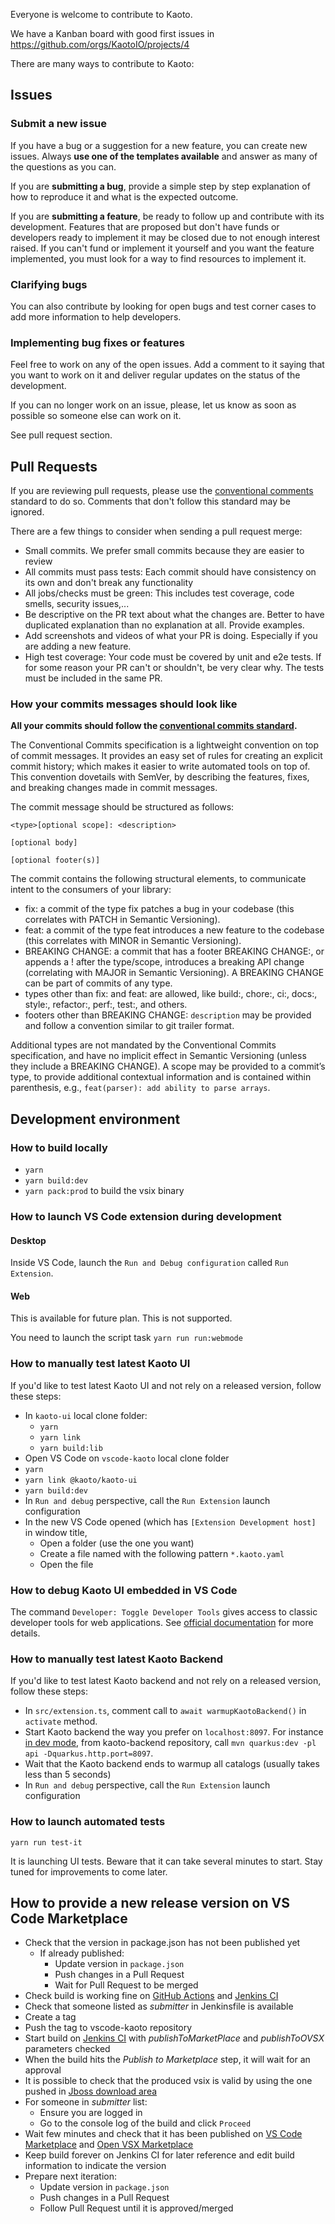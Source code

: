Everyone is welcome to contribute to Kaoto. 

We have a Kanban board with good first issues in https://github.com/orgs/KaotoIO/projects/4

There are many ways to contribute to Kaoto:

## Issues

### Submit a new issue

If you have a bug or a suggestion for a new feature, you can create new issues.
Always **use one of the templates available** and answer as many of the questions as you can.

If you are **submitting a bug**, provide a simple step by step explanation of how to reproduce it and what is the expected outcome.

If you are **submitting a feature**, be ready to follow up and contribute with its development. Features that are proposed but don't have
funds or developers ready to implement it may be closed due to not enough interest raised. If you can't fund or implement it yourself and 
you want the feature implemented, you must look for a way to find resources to implement it.

### Clarifying bugs

You can also contribute by looking for open bugs and test corner cases to add more information to help developers.

### Implementing bug fixes or features

Feel free to work on any of the open issues. Add a comment to it saying that you want to work on it and deliver regular updates on the 
status of the development.

If you can no longer work on an issue, please, let us know as soon as possible so someone else can work on it.

See pull request section.

## Pull Requests

If you are reviewing pull requests, please use the [conventional comments](https://conventionalcomments.org/) standard to do so. 
Comments that don't follow this standard may be ignored.

There are a few things to consider when sending a pull request merge:

 * Small commits. We prefer small commits because they are easier to review
 * All commits must pass tests: Each commit should have consistency on its own and don't break any functionality
 * All jobs/checks must be green: This includes test coverage, code smells, security issues,... 
 * Be descriptive on the PR text about what the changes are. Better to have duplicated explanation than no explanation at all. Provide examples.
 * Add screenshots and videos of what your PR is doing. Especially if you are adding a new feature.
 * High test coverage: Your code must be covered by unit and e2e tests. If for some reason your PR can't or shouldn't, be very clear why. The tests must be included in the same PR.

### How your commits messages should look like

**All your commits should follow the [conventional commits standard](https://www.conventionalcommits.org/).**

The Conventional Commits specification is a lightweight convention on top of commit messages. 
It provides an easy set of rules for creating an explicit commit history; which makes it easier to write automated tools on top of. 
This convention dovetails with SemVer, by describing the features, fixes, and breaking changes made in commit messages.

The commit message should be structured as follows:

```
<type>[optional scope]: <description>

[optional body]

[optional footer(s)]
```

The commit contains the following structural elements, to communicate intent to the consumers of your library:

* fix: a commit of the type fix patches a bug in your codebase (this correlates with PATCH in Semantic Versioning).
* feat: a commit of the type feat introduces a new feature to the codebase (this correlates with MINOR in Semantic Versioning).
* BREAKING CHANGE: a commit that has a footer BREAKING CHANGE:, or appends a ! after the type/scope, introduces a breaking API change 
(correlating with MAJOR in Semantic Versioning). A BREAKING CHANGE can be part of commits of any type.
* types other than fix: and feat: are allowed, like build:, chore:, ci:, docs:, style:, refactor:, perf:, test:, and others.
* footers other than BREAKING CHANGE: `description` may be provided and follow a convention similar to git trailer format.

Additional types are not mandated by the Conventional Commits specification, and have no implicit effect in Semantic Versioning 
(unless they include a BREAKING CHANGE). A scope may be provided to a commit’s type, to provide additional contextual information and 
is contained within parenthesis, e.g., `feat(parser): add ability to parse arrays`.

## Development environment

### How to build locally

* `yarn`
* `yarn build:dev`
* `yarn pack:prod` to build the vsix binary

### How to launch VS Code extension during development

#### Desktop

Inside VS Code, launch the `Run and Debug configuration` called `Run Extension`.

#### Web

This is available for future plan. This is not supported.

You need to launch the script task `yarn run run:webmode`

### How to manually test latest Kaoto UI

If you'd like to test latest Kaoto UI and not rely on a released version, follow these steps:

* In `kaoto-ui` local clone folder:
  * `yarn`
  * `yarn link`
  * `yarn build:lib`
* Open VS Code on `vscode-kaoto` local clone folder
* `yarn`
* `yarn link @kaoto/kaoto-ui`
* `yarn build:dev`
* In `Run and debug` perspective, call the `Run Extension` launch configuration
* In the new VS Code opened (which has `[Extension Development host]` in window title,
  * Open a folder (use the one you want)
  * Create a file named with the following pattern `*.kaoto.yaml`
  * Open the file
  
### How to debug Kaoto UI embedded in VS Code

The command `Developer: Toggle Developer Tools` gives access to classic developer tools for web applications. See [official documentation](https://code.visualstudio.com/api/extension-guides/webview#inspecting-and-debugging-webviews) for more details.

### How to manually test latest Kaoto Backend

If you'd like to test latest Kaoto backend and not rely on a released version, follow these steps:

* In `src/extension.ts`, comment call to `await warmupKaotoBackend()` in `activate` method.
* Start Kaoto backend the way you prefer on `localhost:8097`. For instance [in dev mode](https://github.com/KaotoIO/kaoto-backend#running-the-dev-mode), from kaoto-backend repository, call `mvn quarkus:dev -pl api -Dquarkus.http.port=8097`.
* Wait that the Kaoto backend ends to warmup all catalogs (usually takes less than 5 seconds)
* In `Run and debug` perspective, call the `Run Extension` launch configuration

### How to launch automated tests

`yarn run test-it`

It is launching UI tests. Beware that it can take several minutes to start. Stay tuned for improvements to come later.

## How to provide a new release version on VS Code Marketplace

* Check that the version in package.json has not been published yet
    * If already published:
        * Update version in `package.json`
        * Push changes in a Pull Request
        * Wait for Pull Request to be merged
* Check build is working fine on [GitHub Actions](https://github.com/KaotoIO/vscode-kaoto/actions) and [Jenkins CI](https://studio-jenkins-csb-codeready.apps.ocp-c1.prod.psi.redhat.com/job/Fuse/job/VSCode/job/vscode-kaoto-release/)
* Check that someone listed as _submitter_ in Jenkinsfile is available
* Create a tag
* Push the tag to vscode-kaoto repository
* Start build on [Jenkins CI](https://studio-jenkins-csb-codeready.apps.ocp-c1.prod.psi.redhat.com/job/Fuse/job/VSCode/job/vscode-kaoto-release/) with _publishToMarketPlace_ and _publishToOVSX_ parameters checked
* When the build hits the _Publish to Marketplace_ step, it will wait for an approval
* It is possible to check that the produced vsix is valid by using the one pushed in [Jboss download area](https://download.jboss.org/jbosstools/vscode/snapshots/vscode-kaoto/)
* For someone in _submitter_ list:
  * Ensure you are logged in
  * Go to the console log of the build and click `Proceed`
* Wait few minutes and check that it has been published on [VS Code Marketplace](https://marketplace.visualstudio.com/items?itemName=redhat.vscode-kaoto) and [Open VSX Marketplace](https://open-vsx.org/extension/redhat/vscode-kaoto)
* Keep build forever on Jenkins CI for later reference and edit build information to indicate the version
* Prepare next iteration:
    * Update version in `package.json`
    * Push changes in a Pull Request
    * Follow Pull Request until it is approved/merged
